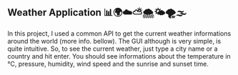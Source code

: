 ## Weather Application 📊🌍☁️⛅🌨️🌤️🌪️🌫️

In this project, I used a common API to get the current weather informations around the world (more info. bellow). The GUI although is very simple, is quite intuitive. So, to see the current 
weather, just type a city name or a country and hit enter. You should see informations about the temperature in ℃, pressure, humidity, wind speed and the sunrise and sunset time. 

